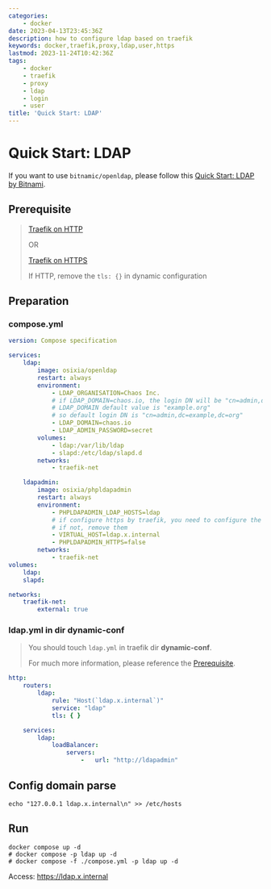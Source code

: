 ```yaml
---
categories:
    - docker
date: 2023-04-13T23:45:36Z
description: how to configure ldap based on traefik
keywords: docker,traefik,proxy,ldap,user,https
lastmod: 2023-11-24T10:42:36Z
tags:
    - docker
    - traefik
    - proxy
    - ldap
    - login
    - user
title: 'Quick Start: LDAP'
---
```




# Quick Start: LDAP

If you want to use `bitnamic/openldap`,
please follow this [Quick Start: LDAP by Bitnami](https://blog.caoyu.info/quick-start-2_1-bitnami-ldap.html).

## Prerequisite

> [Traefik on HTTP](https://blog.caoyu.info/quick-start-1-traefik.html)
>
> OR
>
> [Traefik on HTTPS](https://blog.caoyu.info/quick-start-1-1-traefik-ssl.html)
>
> If HTTP, remove the `tls: {}` in dynamic configuration

## Preparation

### compose.yml

```yaml
version: Compose specification

services:
    ldap:
        image: osixia/openldap
        restart: always
        environment:
            - LDAP_ORGANISATION=Chaos Inc.
            # if LDAP_DOMAIN=chaos.io, the login DN will be "cn=admin,dc=chaos,dc=io"
            # LDAP_DOMAIN default value is "example.org"
            # so default login DN is "cn=admin,dc=example,dc=org"
            - LDAP_DOMAIN=chaos.io
            - LDAP_ADMIN_PASSWORD=secret
        volumes:
            - ldap:/var/lib/ldap
            - slapd:/etc/ldap/slapd.d
        networks:
            - traefik-net

    ldapadmin:
        image: osixia/phpldapadmin
        restart: always
        environment:
            - PHPLDAPADMIN_LDAP_HOSTS=ldap
            # if configure https by traefik, you need to configure the following two lines
            # if not, remove them
            - VIRTUAL_HOST=ldap.x.internal
            - PHPLDAPADMIN_HTTPS=false
        networks:
            - traefik-net
volumes:
    ldap:
    slapd:

networks:
    traefik-net:
        external: true

```

### ldap.yml in dir dynamic-conf

> You should touch `ldap.yml` in traefik dir **dynamic-conf**.
>
> For much more information, please reference the [Prerequisite](#Prerequisite).

```yaml
http:
    routers:
        ldap:
            rule: "Host(`ldap.x.internal`)"
            service: "ldap"
            tls: { }

    services:
        ldap:
            loadBalancer:
                servers:
                    -   url: "http://ldapadmin"

```

## Config domain parse

```shell
echo "127.0.0.1 ldap.x.internal\n" >> /etc/hosts
```

## Run

```shell
docker compose up -d
# docker compose -p ldap up -d
# docker compose -f ./compose.yml -p ldap up -d
```

Access: <https://ldap.x.internal>
